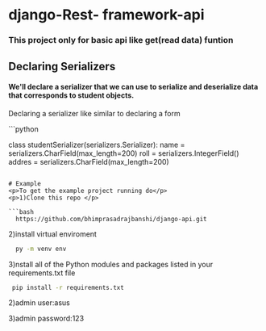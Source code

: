 # django-Rest- framework-api
<h3>This project only for basic api like get(read data) funtion</h3>

## Declaring Serializers
#### We'll declare a serializer that we can use to serialize and deserialize data that corresponds to student objects.
<p> Declaring a serializer like similar to declaring a form </p>
```python

  class studentSerializer(serializers.Serializer):
    name = serializers.CharField(max_length=200)
    roll = serializers.IntegerField()
    addres = serializers.CharField(max_length=200)
```

# Example
<p>To get the example project running do</p>
<p>1)Clone this repo </p> 

```bash
  https://github.com/bhimprasadrajbanshi/django-api.git
```

</p> 2)install virtual enviroment</p> 

```bash
  py -m venv env
```

</p> 3)nstall all of the Python modules and packages listed in your requirements.txt file</p> 

```bash
 pip install -r requirements.txt
```

<p>2)admin user:asus</p>
<p>3)admin password:123</p>


